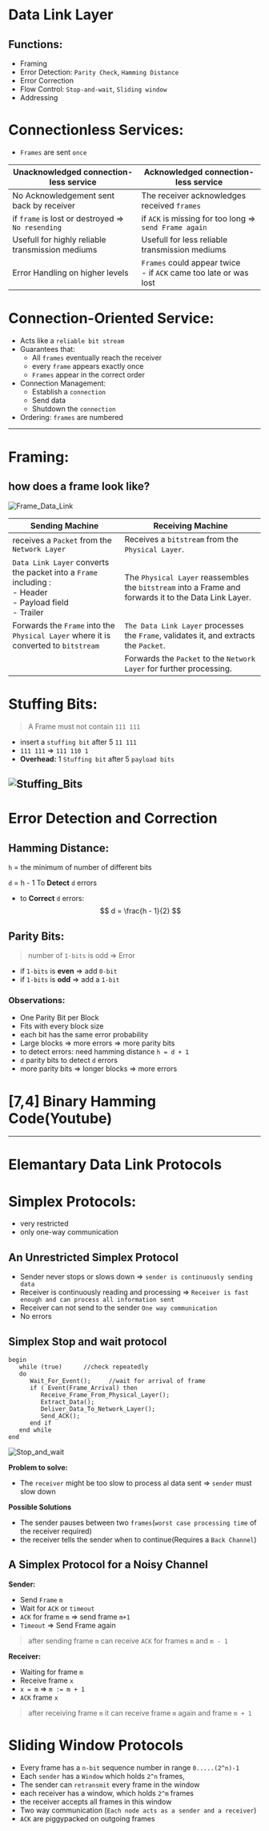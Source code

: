 # Data Link Layer

## Functions:
- Framing
- Error Detection: `Parity Check`, `Hamming Distance`
- Error Correction
- Flow Control: `Stop-and-wait`, `Sliding window`
- Addressing

# Connectionless Services:
- `Frames` are sent `once`

| Unacknowledged connection-less service | Acknowledged connection-less service |
|----------------------------------------|--------------------------------------|
| No Acknowledgement sent back by receiver | The receiver acknowledges received `frames`|
| if `frame` is lost or destroyed => `No resending`| if `ACK` is missing for too long => `send Frame again`|
| Usefull for highly reliable transmission mediums | Usefull for less reliable transmission mediums |
| Error Handling on higher levels | `Frames` could appear twice</br> - if `ACK` came too late or was lost |

# Connection-Oriented Service: 
- Acts like a `reliable bit stream`
- Guarantees that:
  - All `frames` eventually reach the receiver
  - every `frame` appears exactly once
  - `Frames` appear in the correct order
- Connection Management: 
    - Establish a `connection`
    - Send data
    - Shutdown the `connection`
- Ordering: `frames` are numbered
-----
# Framing:

## how does a frame look like?
![Frame_Data_Link](Resources/Frame_Data_Link.png)

| Sending Machine                                                                                                       | Receiving Machine                                                                                   |
|-----------------------------------------------------------------------------------------------------------------------|-----------------------------------------------------------------------------------------------------|
| receives a `Packet` from the `Network Layer`                                                                          | Receives a `bitstream` from the `Physical Layer`.                                                   |
| `Data Link Layer` converts the packet into a `Frame` including : </br> - Header </br> - Payload field </br> - Trailer | The `Physical Layer` reassembles the `bitstream` into a Frame and forwards it to the Data Link Layer. |
| Forwards the `Frame` into the `Physical Layer` where it is converted to `bitstream` | `The Data Link Layer` processes the `Frame`, validates it, and extracts the `Packet`.               |
|                                                                                                                       | Forwards the `Packet` to the `Network Layer` for further processing.                                    |


# Stuffing Bits: 
> A Frame must not contain `111 111`
- insert a `stuffing bit` after 5 `11 111`
- `111 111` => `111 110 1`
- **Overhead:** 1 `Stuffing bit` after 5 `payload bits`

![Stuffing_Bits](Resources/Stuffing_Bits.png)
-----
# Error Detection and Correction

## Hamming Distance: 
`h` = the minimum of number of different bits

`d` = h - 1 To **Detect** `d` errors
- to **Correct** `d` errors:
$$  
d = \frac{h - 1}{2}
$$

## Parity Bits:
> number of `1-bits`  is odd => Error
- if `1-bits` is **even** => add `0-bit`
- if `1-bits` is **odd** => add a `1-bit`

### Observations:
- One Parity Bit per Block
- Fits with every block size
- each bit has the same error probability
- Large blocks => more errors => more parity bits
- to detect errors: need hamming distance `h = d + 1`
- `d` parity bits to detect `d` errors
- more parity bits => longer blocks => more errors

# [7,4] Binary Hamming Code(Youtube)

----
# Elemantary Data Link Protocols

# Simplex Protocols:
- very restricted
- only one-way communication 

## An Unrestricted Simplex Protocol
- Sender never stops or slows down => `sender is continuously sending data`
- Receiver is continuously reading and processing => `Receiver is fast enough and can process all information sent`
- Receiver can not send to the sender `One way communication`
- No errors

## Simplex Stop and wait protocol

```shell
begin
   while (true)      //check repeatedly
   do
      Wait_For_Event();     //wait for arrival of frame
      if ( Event(Frame_Arrival) then
         Receive_Frame_From_Physical_Layer();
         Extract_Data();
         Deliver_Data_To_Network_Layer();
         Send_ACK();
      end if
   end while
end
```
![Stop_and_wait](Resources/Stop_and_wait.png)

**Problem to solve:**
  - The `receiver` might be too slow to process al data sent => `sender` must slow down

**Possible Solutions**
  - The sender pauses between two `frames`(`worst case processing time` of the receiver required)
  - the receiver tells the sender when to continue(Requires a `Back Channel`)

## A Simplex Protocol for a Noisy Channel
**Sender:**
- Send `Frame` `m`
- Wait for `ACK` or `timeout`
- `ACK` for frame `m` => send frame `m+1`
- `Timeout` => Send Frame again

> after sending frame `m` can receive `ACK` for frames `m` and `m - 1`

**Receiver:**
- Waiting for frame `m`
- Receive frame `x`
- `x = m` => `m := m + 1`
- `ACK` frame `x`

> after receiving frame `m` it can receive frame `m` again and frame `m + 1`

# Sliding Window Protocols
- Every frame has a `n-bit` sequence number in range `0.....(2^n)-1`
- Each `sender` has a `Window` which holds `2^n` frames, 
- The sender can `retransmit` every frame in the window
- each receiver has a window, which holds `2^m` frames
- the receiver accepts all frames in this window
- Two way communication (`Each node acts as a sender and a receiver`)
- `ACK` are piggypacked on outgoing frames